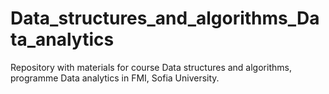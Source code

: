 # Data_structures_and_algorithms_Data_analytics
Repository with materials for course Data structures and algorithms, programme Data analytics in FMI, Sofia University.
